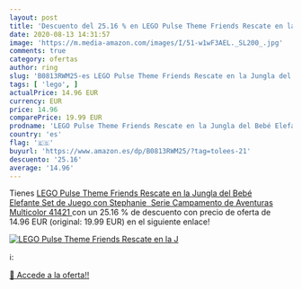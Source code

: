 ```yaml
---
layout: post
title: 'Descuento del 25.16 % en LEGO Pulse Theme Friends Rescate en la J'
date: 2020-08-13 14:31:57
image: 'https://m.media-amazon.com/images/I/51-w1wF3AEL._SL200_.jpg'
comments: true
category: ofertas
author: ring
slug: 'B0813RWM25-es LEGO Pulse Theme Friends Rescate en la Jungla del Bebé...'
tags: [ 'lego', ]
actualPrice: 14.96 EUR
currency: EUR
price: 14.96
comparePrice: 19.99 EUR
prodname: 'LEGO Pulse Theme Friends Rescate en la Jungla del Bebé Elefante Set de Juego con Stephanie  Serie Campamento de Aventuras  Multicolor  41421 '
country: 'es'
flag: '🇪🇸'
buyurl: 'https://www.amazon.es/dp/B0813RWM25/?tag=tolees-21'
descuento: '25.16'
average: '14.96'
---
```


Tienes [LEGO Pulse Theme Friends Rescate en la Jungla del Bebé Elefante Set de Juego con Stephanie  Serie Campamento de Aventuras  Multicolor  41421 ](https://www.amazon.es/dp/B0813RWM25/?tag=tolees-21) con un 25.16 % de descuento con precio de oferta de 14.96 EUR (original: 19.99 EUR) en el siguiente enlace!

[![LEGO Pulse Theme Friends Rescate en la J](https://m.media-amazon.com/images/I/51-w1wF3AEL._SL200_.jpg)](https://www.amazon.es/dp/B0813RWM25/?tag=tolees-21)

ℹ️:


[🛒 Accede a la oferta!!](https://www.amazon.es/dp/B0813RWM25/?tag=tolees-21)

